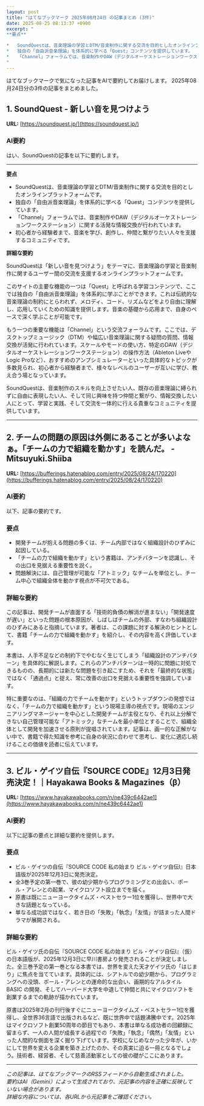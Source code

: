 ```yaml
---
layout: post
title: "はてなブックマーク 2025年08月24日 の記事まとめ (3件)"
date: 2025-08-25 08:13:37 +0900
excerpt: "
**要点**

*   SoundQuestは、音楽理論の学習とDTM/音楽制作に関する交流を目的としたオンラインプラットフォームです。
*   独自の「自由派音楽理論」を体系的に学べる「Quest」コンテンツを提供しています。
*   「Channel」フォーラムでは、音楽制作やDAW（デジタルオーケストレーションワークステーショ...
"
---
```


はてなブックマークで気になった記事をAIで要約してお届けします。
2025年08月24日分の3件の記事をまとめました。

## 1. SoundQuest - 新しい音を見つけよう

**URL:** [https://soundquest.jp/](https://soundquest.jp/)

### AI要約

はい、SoundQuestの記事を以下に要約します。

---

**要点**

*   SoundQuestは、音楽理論の学習とDTM/音楽制作に関する交流を目的としたオンラインプラットフォームです。
*   独自の「自由派音楽理論」を体系的に学べる「Quest」コンテンツを提供しています。
*   「Channel」フォーラムでは、音楽制作やDAW（デジタルオーケストレーションワークステーション）に関する活発な情報交換が行われています。
*   初心者から経験者まで、音楽を学び、創作し、仲間と繋がりたい人々を支援するコミュニティです。

**詳細な要約**

SoundQuestは「新しい音を見つけよう」をテーマに、音楽理論の学習と音楽制作に関するユーザー間の交流を支援するオンラインプラットフォームです。

このサイトの主要な機能の一つは「Quest」と呼ばれる学習コンテンツで、ここでは独自の「自由派音楽理論」を体系的に学ぶことができます。これは伝統的な音楽理論の制約にとらわれず、メロディ、コード、リズムなどをより自由に理解し、応用していくための知識を提供します。音楽の基礎から応用まで、自身のペースで深く学ぶことが可能です。

もう一つの重要な機能は「Channel」という交流フォーラムです。ここでは、デスクトップミュージック（DTM）や幅広い音楽理論に関する疑問の質問、情報交換が活発に行われています。スケールやモードの使い方、特定のDAW（デジタルオーケストレーションワークステーション）の操作方法（Ableton LiveやLogic Proなど）、おすすめのアンプシミュレーターといった具体的なトピックが多数見られ、初心者から経験者まで、様々なレベルのユーザーが互いに学び、教え合う場となっています。

SoundQuestは、音楽制作のスキルを向上させたい人、既存の音楽理論に縛られずに自由に表現したい人、そして同じ興味を持つ仲間と繋がり、情報交換したい人にとって、学習と実践、そして交流を一体的に行える貴重なコミュニティを提供しています。

---

## 2. チームの問題の原因は外側にあることが多いよなぁ。「チームの力で組織を動かす」を読んだ。 - Mitsuyuki.Shiiba

**URL:** [https://bufferings.hatenablog.com/entry/2025/08/24/170220](https://bufferings.hatenablog.com/entry/2025/08/24/170220)

### AI要約

以下、記事の要約です。

### 要点
*   開発チームが抱える問題の多くは、チーム内部ではなく組織設計のひずみに起因している。
*   「チームの力で組織を動かす」という書籍は、アンチパターンを認識し、その出口を見据える重要性を説く。
*   問題解決には、自己管理が可能な「アトミック」なチームを単位とし、チーム中心で組織全体を動かす視点が不可欠である。

### 詳細な要約
この記事は、開発チームが直面する「技術的負債の解消が進まない」「開発速度が遅い」といった問題の根本原因が、しばしばチームの外部、すなわち組織設計のひずみにあると指摘しています。著者は、この課題に対する解決のヒントとして、書籍「チームの力で組織を動かす」を紹介し、その内容を高く評価しています。

本書は、人手不足などの制約下でやむなく生じてしまう「組織設計のアンチパターン」を具体的に解説します。これらのアンチパターンは一時的に問題に対処できるものの、長期的には新たな問題を引き起こすため、それを「最終的な状態」ではなく「通過点」と捉え、常に改善の出口を見据える重要性を強調しています。

特に重要なのは、「組織の力でチームを動かす」というトップダウンの発想ではなく、「チームの力で組織を動かす」という現場主導の視点です。現場のエンジニアリングマネージャーを中心とした開発チームが主役となり、それ以上分解できない自己管理可能な「アトミック」なチームを最小単位とすることで、組織全体として開発を加速させる原則が提唱されています。記事は、画一的な正解がない中で、書籍で得た知識を参考に自身の状況に合わせて思考し、変化に適応し続けることの価値を読者に伝えています。

---

## 3. ビル・ゲイツ自伝『SOURCE CODE』12月3日発売決定！｜Hayakawa Books & Magazines（β）

**URL:** [https://www.hayakawabooks.com/n/ne439c6442ae1](https://www.hayakawabooks.com/n/ne439c6442ae1)

### AI要約

以下に記事の要点と詳細な要約を提供します。

### 要点

*   ビル・ゲイツの自伝『SOURCE CODE 私の始まり ビル・ゲイツ自伝Ⅰ』日本語版が2025年12月3日に発売決定。
*   全3巻予定の第一巻で、彼の幼少期からプログラミングとの出会い、ポール・アレンとの起業、マイクロソフト設立までを描く。
*   原書は既にニューヨークタイムズ・ベストセラー1位を獲得し、世界中で大きな話題となっている。
*   単なる成功談ではなく、若き日の「失敗」「執念」「友情」が詰まった人間ドラマが展開される。

### 詳細な要約

ビル・ゲイツ氏の自伝『SOURCE CODE 私の始まり ビル・ゲイツ自伝Ⅰ』（仮）の日本語版が、2025年12月3日に早川書房より発売されることが決定しました。全三巻予定の第一巻となる本書では、世界を変えた天才ゲイツ氏の「はじまり」に焦点を当てています。具体的には、シアトルでの幼少期から、プログラミングへの没頭、ポール・アレンとの運命的な出会い、画期的なアルタイル BASIC の開発、そしてハーバード大学を中退して仲間と共にマイクロソフトを創業するまでの軌跡が描かれています。

原書は2025年2月の刊行後すぐにニューヨークタイムズ・ベストセラー1位を獲得し、全世界36言語で出版されるなど、既に世界中で話題沸騰中です。2025年はマイクロソフト創業50周年の節目でもあり、本書は単なる成功者の回顧録に留まらず、一人の人間が成長する過程での「失敗」「執念」「偶然」「友情」といった人間的な側面を深く掘り下げています。学校になじめなかった少年が、いかにして世界を変える企業を築き上げたのか、その真実に迫る一冊となるでしょう。技術者、経営者、そして慈善活動家としての彼の礎がここにあります。

---

*この記事は、はてなブックマークのRSSフィードから自動生成されました。*  
*要約はAI（Gemini）によって生成されており、元記事の内容を正確に反映していない場合があります。*  
*詳細な内容については、各URLから元記事をご確認ください。*
